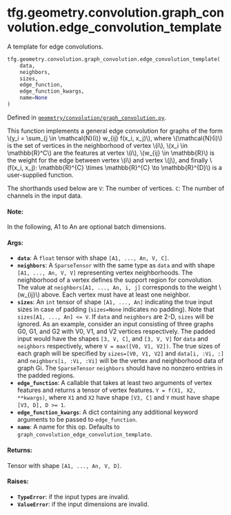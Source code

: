 <div itemscope itemtype="http://developers.google.com/ReferenceObject">
<meta itemprop="name" content="tfg.geometry.convolution.graph_convolution.edge_convolution_template" />
<meta itemprop="path" content="Stable" />
</div>

# tfg.geometry.convolution.graph_convolution.edge_convolution_template

A template for edge convolutions.

``` python
tfg.geometry.convolution.graph_convolution.edge_convolution_template(
    data,
    neighbors,
    sizes,
    edge_function,
    edge_function_kwargs,
    name=None
)
```



Defined in [`geometry/convolution/graph_convolution.py`](https://github.com/tensorflow/graphics/blob/master/tensorflow_graphics/geometry/convolution/graph_convolution.py).

<!-- Placeholder for "Used in" -->

This function implements a general edge convolution for graphs of the form
\\(y_i = \sum_{j \in \mathcal{N}(i)} w_{ij} f(x_i, x_j)\\), where
\\(\mathcal{N}(i)\\) is the set of vertices in the neighborhood of vertex
\\(i\\), \\(x_i \in \mathbb{R}^C\\) are the features at vertex \\(i\\),
\\(w_{ij} \in \mathbb{R}\\) is the weight for the edge between vertex \\(i\\)
and vertex \\(j\\), and finally
\\(f(x_i, x_j): \mathbb{R}^{C} \times \mathbb{R}^{C} \to \mathbb{R}^{D}\\) is
a user-supplied function.

The shorthands used below are
  `V`: The number of vertices.
  `C`: The number of channels in the input data.

#### Note:

In the following, A1 to An are optional batch dimensions.


#### Args:

* <b>`data`</b>: A `float` tensor with shape `[A1, ..., An, V, C]`.
* <b>`neighbors`</b>: A `SparseTensor` with the same type as `data` and with shape
  `[A1, ..., An, V, V]` representing vertex neighborhoods. The neighborhood
  of a vertex defines the support region for convolution. The value at
  `neighbors[A1, ..., An, i, j]` corresponds to the weight \\(w_{ij}\\)
  above. Each vertex must have at least one neighbor.
* <b>`sizes`</b>: An `int` tensor of shape `[A1, ..., An]` indicating the true input
  sizes in case of padding (`sizes=None` indicates no padding). Note that
  `sizes[A1, ..., An] <= V`. If `data` and `neighbors` are 2-D, `sizes` will
  be ignored. As an example, consider an input consisting of three graphs
  G0, G1, and G2 with V0, V1, and V2 vertices respectively. The padded input
  would have the shapes `[3, V, C]`, and `[3, V, V]` for `data` and
  `neighbors` respectively, where `V = max([V0, V1, V2])`. The true sizes of
  each graph will be specified by `sizes=[V0, V1, V2]` and `data[i, :Vi, :]`
  and `neighbors[i, :Vi, :Vi]` will be the vertex and neighborhood data of
  graph Gi. The `SparseTensor` `neighbors` should have no nonzero entries in
  the padded regions.
* <b>`edge_function`</b>: A callable that takes at least two arguments of vertex
  features and returns a tensor of vertex features. `Y = f(X1, X2,
  **kwargs)`, where `X1` and `X2` have shape `[V3, C]` and `Y` must have
  shape `[V3, D], D >= 1`.
* <b>`edge_function_kwargs`</b>: A dict containing any additional keyword arguments to
  be passed to `edge_function`.
* <b>`name`</b>: A name for this op. Defaults to
  `graph_convolution_edge_convolution_template`.


#### Returns:

Tensor with shape `[A1, ..., An, V, D]`.


#### Raises:

* <b>`TypeError`</b>: if the input types are invalid.
* <b>`ValueError`</b>: if the input dimensions are invalid.